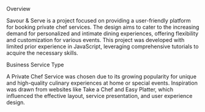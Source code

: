 Overview

Savour & Serve is a project focused on providing a user-friendly platform for booking private chef services. The design aims to cater to the increasing demand for personalized and intimate dining experiences, offering flexibility and customization for various events. This project was developed with limited prior experience in JavaScript, leveraging comprehensive tutorials to acquire the necessary skills.

Business Service Type

A Private Chef Service was chosen due to its growing popularity for unique and high-quality culinary experiences at home or special events. Inspiration was drawn from websites like Take a Chef and Easy Platter, which influenced the effective layout, service presentation, and user experience design.
